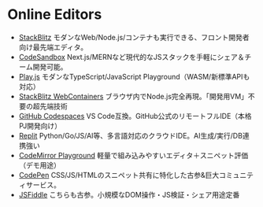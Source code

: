 # Online Editors

- [StackBlitz](https://stackblitz.com/)
  モダンなWeb/Node.js/コンテナも実行できる、フロント開発者向け最先端エディタ。
- [CodeSandbox](https://codesandbox.io/)
  Next.js/MERNなど現代的なJSスタックを手軽にシェア＆チーム開発可能。
- [Play.js](https://play.js.org/)
  モダンなTypeScript/JavaScript Playground（WASM/新標準APIも対応）
- [StackBlitz WebContainers](https://stackblitz.com/docs/webcontainers/)
  ブラウザ内でNode.js完全再現。「開発用VM」不要の超先端技術
- [GitHub Codespaces](https://github.com/features/codespaces)
  VS Code互換。GitHub公式のリモートフルIDE（本格PJ開発向け）
- [Replit](https://replit.com/)
  Python/Go/JS/AI等、多言語対応のクラウドIDE。AI生成/実行/DB連携強い
- [CodeMirror Playground](https://codemirror.net/)
  軽量で組み込みやすいエディタ＋スニペット評価（デモ用途）
- [CodePen](https://codepen.io/)
  CSS/JS/HTMLのスニペット共有に特化した古参&巨大コミュニティサービス。
- [JSFiddle](https://jsfiddle.net/)
  こちらも古参。小規模なDOM操作・JS検証・シェア用途定番

